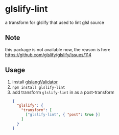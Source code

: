 # glslify-lint
a transform for glslify that used to lint glsl source

## Note
this package is not available now, the reason is here https://github.com/glslify/glslify/issues/114

## Usage
1. install [glslangValidator](https://www.khronos.org/opengles/sdk/tools/Reference-Compiler/)
2. `npm install glslify-lint`
3. add transform `glslify-lint` in as a post-transform
    ```json
    {
      "glslify": {
        "transform": [
          ["glslify-lint", { "post": true }]
        ]
      }
    }
    ```
